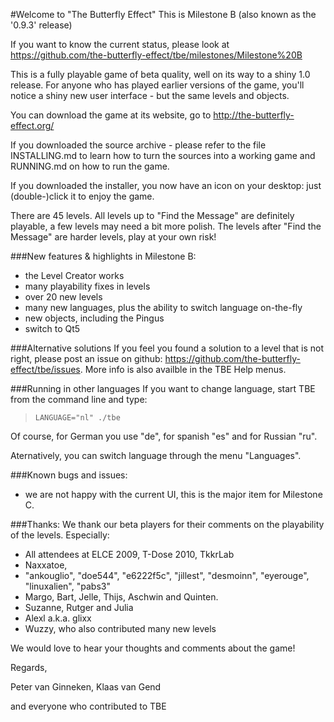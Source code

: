 #Welcome to "The Butterfly Effect"
This is Milestone B (also known as the '0.9.3' release)

If you want to know the current status, please look at
https://github.com/the-butterfly-effect/tbe/milestones/Milestone%20B

This is a fully playable game of beta quality, well on its way to a shiny
1.0 release. For anyone who has played earlier versions of the game, you'll
notice a shiny new user interface - but the same levels and objects.

You can download the game at its website, 
go to          http://the-butterfly-effect.org/

If you downloaded the source archive - please refer to the file INSTALLING.md
to learn how to turn the sources into a working game and RUNNING.md on how
to run the game.

If you downloaded the installer, you now have an icon on your desktop: 
just (double-)click it to enjoy the game.

There are 45 levels.
All levels up to "Find the Message" are definitely playable, a few levels may
need a bit more polish. 
The levels after "Find the Message" are harder levels, play at your own risk!


###New features & highlights in Milestone B:
 * the Level Creator works
 * many playability fixes in levels
 * over 20 new levels
 * many new languages, plus the ability to switch language on-the-fly
 * new objects, including the Pingus
 * switch to Qt5

 
###Alternative solutions
If you feel you found a solution to a level that is not right, please post an
issue on github: https://github.com/the-butterfly-effect/tbe/issues. 
More info is also availble in the TBE Help menus.


###Running in other languages
If you want to change language, start TBE from the command line and
type:
> `LANGUAGE="nl" ./tbe`

Of course, for German you use "de", for spanish "es" and for Russian "ru".

Aternatively, you can switch language through the menu "Languages".


###Known bugs and issues:
  * we are not happy with the current UI, this is the major item for Milestone C.


###Thanks:
We thank our beta players for their comments on the playability of the levels.
Especially:
 * All attendees at ELCE 2009, T-Dose 2010, TkkrLab
 * Naxxatoe, 
 * "ankouglio", "doe544", "e6222f5c", "jillest", "desmoinn", 
   "eyerouge", "linuxalien", "pabs3"
 * Margo, Bart, Jelle, Thijs, Aschwin and Quinten.
 * Suzanne, Rutger and Julia
 * Alexl a.k.a. glixx
 * Wuzzy, who also contributed many new levels

We would love to hear your thoughts and comments about the game!



Regards,

Peter van Ginneken, Klaas van Gend

and everyone who contributed to TBE
